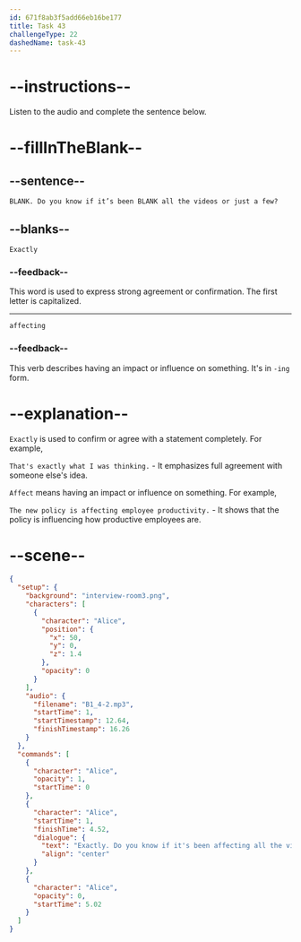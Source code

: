 ```yaml
---
id: 671f8ab3f5add66eb16be177
title: Task 43
challengeType: 22
dashedName: task-43
---
```


<!-- (Audio) Alice: Exactly. Do you know if it’s been affecting all the videos or just a few? -->

# --instructions--

Listen to the audio and complete the sentence below.

# --fillInTheBlank--

## --sentence--

`BLANK. Do you know if it’s been BLANK all the videos or just a few?`

## --blanks--

`Exactly`

### --feedback--

This word is used to express strong agreement or confirmation. The first letter is capitalized.

---

`affecting`

### --feedback--

This verb describes having an impact or influence on something. It's in `-ing` form.

# --explanation--

`Exactly` is used to confirm or agree with a statement completely. For example,

`That's exactly what I was thinking.` - It emphasizes full agreement with someone else's idea.

`Affect` means having an impact or influence on something. For example,

`The new policy is affecting employee productivity.` - It shows that the policy is influencing how productive employees are.

# --scene--

```json
{
  "setup": {
    "background": "interview-room3.png",
    "characters": [
      {
        "character": "Alice",
        "position": {
          "x": 50,
          "y": 0,
          "z": 1.4
        },
        "opacity": 0
      }
    ],
    "audio": {
      "filename": "B1_4-2.mp3",
      "startTime": 1,
      "startTimestamp": 12.64,
      "finishTimestamp": 16.26
    }
  },
  "commands": [
    {
      "character": "Alice",
      "opacity": 1,
      "startTime": 0
    },
    {
      "character": "Alice",
      "startTime": 1,
      "finishTime": 4.52,
      "dialogue": {
        "text": "Exactly. Do you know if it's been affecting all the videos or just a few?",
        "align": "center"
      }
    },
    {
      "character": "Alice",
      "opacity": 0,
      "startTime": 5.02
    }
  ]
}
```
